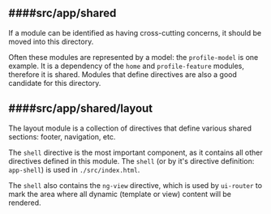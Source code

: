 ####src/app/shared
--------------------------
If a module can be identified as having cross-cutting concerns, it should be moved into this directory.

Often these modules are represented by a model: the `profile-model` is one example. It is a dependency of the `home` and `profile-feature` modules, therefore it is shared.
Modules that define directives are also a good candidate for this directory.


####src/app/shared/layout
--------------------------
The layout module is a collection of directives that define various shared sections: footer, navigation, etc.

The `shell` directive is the most important component, as it contains all other directives defined in this module. The `shell` (or by it's directive definition: `app-shell`) is used in `./src/index.html`.

The `shell` also contains the `ng-view` directive, which is used by `ui-router` to mark the area where all dynamic (template or view) content will be rendered.
